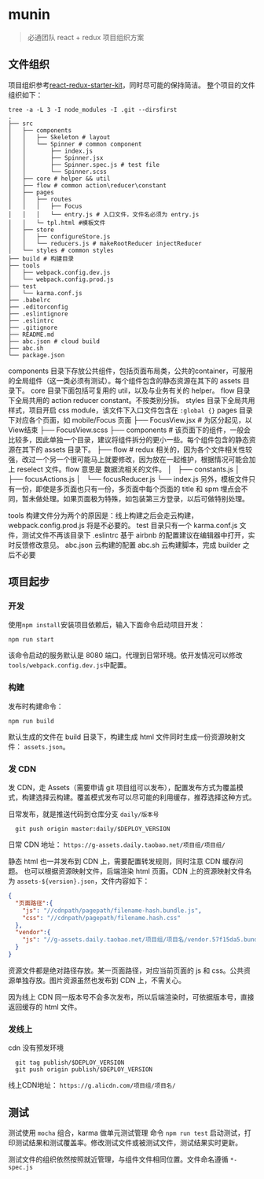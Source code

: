 # munin
> 必通团队 react + redux 项目组织方案

## 文件组织

项目组织参考[react-redux-starter-kit](https://github.com/davezuko/react-redux-starter-kit)，同时尽可能的保持简洁。
整个项目的文件组织如下：
```
tree -a -L 3 -I node_modules -I .git --dirsfirst
.
├── src
│   ├── components
│   │   ├── Skeleton # layout
│   │   └── Spinner # common component
│   │       ├── index.js
│   │       ├── Spinner.jsx
│   │       ├── Spinner.spec.js # test file
│   │       └── Spinner.scss
│   ├── core # helper && util
│   ├── flow # common action\reducer\constant
│   ├── pages
│   │   ├── routes
│   │   │   ├── Focus
│   │   │   └── entry.js # 入口文件，文件名必须为 entry.js
│   │   └─ tpl.html #模板文件
│   ├── store
│   │   ├── configureStore.js
│   │   └── reducers.js # makeRootReducer injectReducer
│   └── styles # common styles
├── build # 构建目录
├── tools
│   ├── webpack.config.dev.js
│   └── webpack.config.prod.js
├── test
│   └── karma.conf.js
├── .babelrc
├── .editorconfig
├── .eslintignore
├── .eslintrc
├── .gitignore
├── README.md
├── abc.json # cloud build
├── abc.sh
└── package.json
```

components 目录下存放公共组件，包括页面布局类，公共的container，可服用的全局组件（这一类必须有测试）。每个组件包含的静态资源在其下的 assets 目录下。
core 目录下面包括可复用的 util，以及与业务有关的 helper。
flow 目录下全局共用的 action reducer constant。不按类别分拆。
styles 目录下全局共用样式，项目开启 css module，该文件下入口文件包含在 `:global {}`
pages 目录下对应各个页面，如 mobile/Focus 页面
├── FocusView.jsx # 为区分起见，以View结束
├── FocusView.scss
├── components # 该页面下的组件，一般会比较多，因此单独一个目录，建议将组件拆分的更小一些。每个组件包含的静态资源在其下的 assets 目录下。
├── flow # redux 相关的，因为各个文件相关性较强，改过一个另一个很可能马上就要修改，因为放在一起维护，根据情况可能会加上 reselect 文件。flow 意思是 数据流相关的文件。
│   ├── constants.js
│   ├── focusActions.js
│   └── focusReducer.js
└── index.js
另外，模板文件只有一份，即使是多页面也只有一份，多页面中每个页面的 title 和 spm 埋点会不同，暂未做处理。如果页面极为特殊，如包装第三方登录，以后可做特别处理。

tools 构建文件分为两个的原因是：线上构建之后会走云构建，webpack.config.prod.js 将是不必要的。
test 目录只有一个 karma.conf.js 文件，测试文件不再该目录下
.eslintrc 基于 airbnb 的配置建议在编辑器中打开，实时反馈修改意见。
abc.json 云构建的配置
abc.sh 云构建脚本，完成 builder 之后不必要


## 项目起步

### 开发
使用`npm install`安装项目依赖后，输入下面命令启动项目开发：
```
npm run start
```
该命令启动的服务默认是 8080 端口。代理到日常环境。依开发情况可以修改`tools/webpack.config.dev.js`中配置。

### 构建
发布时构建命令：
```
npm run build
```
默认生成的文件在 build 目录下，构建生成 html 文件同时生成一份资源映射文件： `assets.json`。


### 发 CDN
发 CDN，走 Assets（需要申请 git 项目组可以发布），配置发布方式为覆盖模式，构建选择云构建。覆盖模式发布可以尽可能的利用缓存，推荐选择这种方式。

日常发布，就是推送代码到仓库分支 `daily/版本号`
```
  git push origin master:daily/$DEPLOY_VERSION
```
日常 CDN 地址：
`https://g-assets.daily.taobao.net/项目组/项目组/`

静态 html 也一并发布到 CDN 上，需要配置转发规则，同时注意 CDN 缓存问题。
也可以根据资源映射文件，后端渲染 html 页面。CDN 上的资源映射文件名为 `assets-${version}.json`，文件内容如下：
```json
{
  "页面路径":{
    "js": "//cdnpath/pagepath/filename-hash.bundle.js",
    "css": "//cdnpath/pagepath/filename.hash.css"
  },
  "vendor":{
    "js": "//g-assets.daily.taobao.net/项目组/项目名/vendor.57f15da5.bundle.js"
  }
}
```
资源文件都是绝对路径存放。某一页面路径，对应当前页面的 js 和 css。公共资源单独存放。图片资源虽然也发布到 CDN 上，不需关心。

因为线上 CDN 同一版本号不会多次发布，所以后端渲染时，可依据版本号，直接返回缓存的 html 文件。

### 发线上
cdn 没有预发环境
```
  git tag publish/$DEPLOY_VERSION
  git push origin publish/$DEPLOY_VERSION
```
线上CDN地址：
`https://g.alicdn.com/项目组/项目名/`

## 测试

测试使用 `mocha` 组合，karma 做单元测试管理
命令 `npm run test` 启动测试，打印测试结果和测试覆盖率。修改测试文件或被测试文件，测试结果实时更新。

测试文件的组织依然按照就近管理，与组件文件相同位置。文件命名遵循 `*-spec.js`
